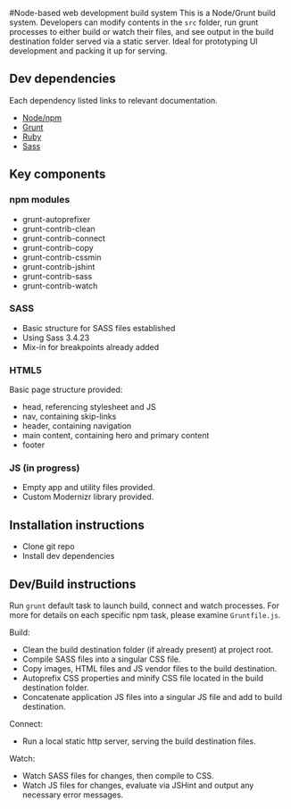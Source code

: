 #Node-based web development build system
This is a Node/Grunt build system. Developers can modify contents in the `src` folder, run grunt processes to either build or watch their files, and see output in the build destination folder served via a static server. Ideal for prototyping UI development and packing it up for serving. 

## Dev dependencies
Each dependency listed links to relevant documentation.
- [Node/npm](https://docs.npmjs.com/getting-started/installing-node)
- [Grunt](http://gruntjs.com/getting-started)
- [Ruby](https://www.ruby-lang.org/en/documentation/installation/)
- [Sass](http://sass-lang.com/install)

## Key components
### npm modules
- grunt-autoprefixer
- grunt-contrib-clean
- grunt-contrib-connect
- grunt-contrib-copy
- grunt-contrib-cssmin
- grunt-contrib-jshint
- grunt-contrib-sass
- grunt-contrib-watch

### SASS
- Basic structure for SASS files established
- Using Sass 3.4.23
- Mix-in for breakpoints already added

### HTML5
Basic page structure provided:
- head, referencing stylesheet and JS
- nav, containing skip-links
- header, containing navigation
- main content, containing hero and primary content
- footer

### JS (in progress)
- Empty app and utility files provided.
- Custom Modernizr library provided.

## Installation instructions
- Clone git repo
- Install dev dependencies

## Dev/Build instructions
Run `grunt` default task to launch build, connect and watch processes. For more for details on each specific npm task, please examine `Gruntfile.js`.

Build:
- Clean the build destination folder (if already present) at project root.
- Compile SASS files into a singular CSS file.
- Copy images, HTML files and JS vendor files to the build destination.
- Autoprefix CSS properties and minify CSS file located in the build destination folder.
- Concatenate application JS files into a singular JS file and add to build destination.

Connect:
- Run a local static http server, serving the build destination files.

Watch:
- Watch SASS files for changes, then compile to CSS.
- Watch JS files for changes, evaluate via JSHint and output any necessary error messages.